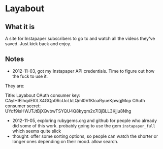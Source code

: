 # Layabout

## What it is

A site for Instapaper subscribers to go to and watch all the videos they've saved. Just kick back and enjoy.

## Notes

* 2012-11-03, got my Instapaper API credentials. Time to figure out how the fuck to use it.

They are:

Title: Layabout
OAuth consumer key: CAylHIEIhqdEI0LX4GQp0RcUoLkLQml0VfKIoaRyueKpwgjMop
OAuth consumer secret: UYdf9isHWJTJtBjXQvbwTSYQU4Q8kyqm2x7l3jBLL3Kjju8Nhg

* 2012-11-05, exploring rubygems.org and github for people who already did some of this work. probably going to use the gem `instapaper_full` which seems quite slick
* thought: offer some sorting options, so people can watch the shorter or longer ones depending on their mood. allow search.